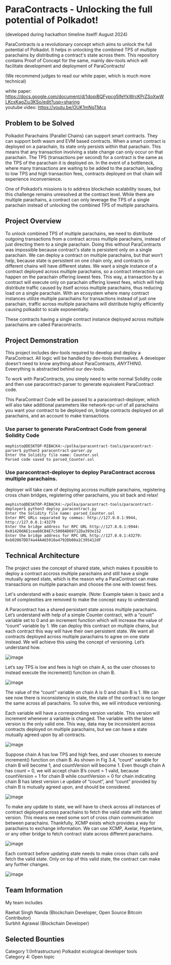 # ParaContracts - Unlocking the full potential of Polkadot!

(developed during hackathon timeline itself! August 2024)

ParaContracts is a revolutionary concept which aims to unlock the full potential of Polkadot. It helps in unlocking the combined TPS of multiple parachains by distributing a contract's state across them. This repository contains Proof of Concept for the same, mainly dev-tools which will facilitate development and deployment of ParaContracts!

(We recommend judges to read our white paper, which is much more technical)

white paper: https://docs.google.com/document/d/1dopiBQFypcg5lfeYkWrcKPrZSoXwWLKcxKagZiu3KSo/edit?usp=sharing     
youtube video: https://youtu.be/OUK1mNqTMcs

## Problem to be Solved

Polkadot Parachains (Parallel Chains) can support smart contracts. They can support both wasm and EVM
based contracts. When a smart contract is deployed on a parachain, its state only persists within that parachain. 
This means that any transaction involving a state change can only occur on that parachain. The TPS (transactions 
per second) for a contract is the same as the TPS of the parachain it is deployed on. In the event of a bottleneck, 
where many transactions are waiting to be added to the parachain, leading to low TPS and high transaction fees,
contracts deployed on that chain will experience inconvenience. 

One of Polkadot’s missions is to address blockchain scalability issues, but this challenge remains unresolved at
the contract level. While there are multiple parachains, a contract can only leverage the TPS of a single parachain 
instead of unlocking the combined TPS of multiple parachains.

## Project Overview

To unlock combined TPS of multiple parachains, we need to distribute outgoing transactions from a contract across multiple parachains, instead of just directing them to a single parachain. Doing this without ParaContracts was impossible because contract's state is persistent only on a single parachain.  We can deploy a contract on multiple parachains, but that won’t help, because state is persistent on one chain only, and contracts on different chains will have different states. We want a single instance of a contract deployed across multiple parachains, so a contract interaction can happen on the parachain offering lowest fees. This way, a transaction by a contract will execute only on parachain offering lowest fees, which will help distribute traffic caused by itself across multiple parachains, thus reducing load on a single parachain. With an ecosystem where many contract instances utilize multiple parachains for transactions instead of just one parachain, traffic across multiple parachains will distribute highly efficiently causing polkadot to scale exponentially.

These contracts having a single contract instance deployed across multiple parachains are called Paracontracts.

## Project Demonstration

This project includes dev-tools required to develop and deploy a ParaContract. All logic will be handled by dev-tools themselves. A developer doesn't need to know anything about ParaContracts,   *ANYTHING*. Eveerything is abstracted behind our dev-tools. 

To work with ParaContracts, you simply need to write normal Solidity code and then use paracontract-parser to generate equivalent ParaContract code.

This ParaContract Code will be passed to a paracontract-deployer, which will also take additional parameters like network-rpc-url of all parachains you want your contract to be deployed on, bridge contracts deployed on all parachains, and an account to make transactions.

### Use parser to generate ParaContract Code from general Solidity Code
```
mephisto@DESKTOP-RIBACK4:~/polka/paracontract-tools/paracontract-parser$ python3 paracontract-parser.py
Enter the Solidity file name: Counter.sol
Parsed code saved to parsed_Counter.sol
```

### Use paracontract-deployer to deploy ParaContract accross multiple parachains. 
deployer will take care of deploying accross multiple parachains, registering cross chain bridges, registering other parachains, you sit back and relax!

```
mephisto@DESKTOP-RIBACK4:~/polka/paracontract-tools/paracontract-deployer$ python3 deploy_paracontract.py
Enter the Solidity file name: parsed_Counter.sol
Enter RPC URLs separated by commas: http://127.0.0.1:9944, http://127.0.0.1:43279
Enter the bridge address for RPC URL http://127.0.0.1:9944: 0x01420dAE1cea60CB4E7c5808AD69712Da393e152
Enter the bridge address for RPC URL http://127.0.0.1:43279: 0xb02067DD74a44A465910a4792Db00a1C395412dF
```

## Technical Architecture

The project uses the concept of shared state, which makes it possible to deploy a contract accross multiple parachains and still have a single mutually agreed state, which is the reason why a ParaContract can make transactions on multiple parachain and choose the one with lowest fees.

Let's understand with a basic example. (Note: Example taken is basic and a lot of complexities are removed to make the concept easy to understand)

A Paracontract has a shared persistant state across multiple parachains. Let’s understand with help of a simple Counter contract, with a “count” variable set to 0 and an increment function which will increase the value of “count” variable by 1. We can deploy this contract on multiple chains, but each contract this way will have their own persistent state. We want all contracts deployed across multiple parachains to agree on one state instead. We will achieve this using the concept of versioning. Let’s understand how.

![image](https://github.com/user-attachments/assets/84700baa-9f0b-494f-97ad-b26230c70e9f)


Let’s say TPS is low and fees is high on chain A,
so the user chooses to instead execute the increment() function on chain B.

![image](https://github.com/user-attachments/assets/76da6aea-71d7-4d8f-9a85-4f22989d6ddb)

The value of the “count” variable on chain A is 0 and chain B is 1. We can see now there is inconsistency in state,
the state of the contract is no longer the same across all parachains. To solve this, we will introduce versioning.

Each variable will have a corresponding version variable. This version will increment whenever a variable is changed. The variable with the latest version is the only valid one. This way, data may be inconsistent across contracts deployed on multiple parachains, but we can have a state mutually agreed upon by all contracts. 

![image](https://github.com/user-attachments/assets/f2803abf-afe9-496a-b9d3-41236fc05b6e)

Suppose chain A has low TPS and high fees, and user chooses to execute increment() function on chain B. As shown in Fig 3.4, “count” variable for chain B will become 1, and countVersion will become 1. Even though chain A has count = 0, we will accept chain B’s count = 1 valid, because countVersion = 1 for chain B while countVersion = 0 for chain indicating chain B has latest version i.e update of “count”, and “count” provided by chain B is mutually agreed upon, and should be considered.

![image](https://github.com/user-attachments/assets/dd0a7173-592c-4407-9ea6-3183d7765829)

To make any update to state, we will have to check across all instances of contract deployed across parachains to fetch the valid state with the latest version. This means we need some sort of cross chain communication between parachains. Thankfully, XCMP exists which provides a way for parachains to exchange information. We can use XCMP, Axelar, Hyperlane, or any other bridge to fetch contract state across different parachains.

![image](https://github.com/user-attachments/assets/9a788ea6-4f18-4b7e-ab1d-d63767f058f9)

Each contract before updating state needs to make cross chain calls and fetch the valid state. Only on top of this
valid state, the contract can make any further changes. 

![image](https://github.com/user-attachments/assets/5f91f8b2-ba55-4e09-87d2-f781928d1e6e)

## Team Information

My team includes 

Raehat Singh Nanda (Blockchain Developer, Open Source Bitcoin Contributor)     
Surbhit Agrawal (Blockchain Developer)

## Selected Bounties

Category 1:(Infrastructure) Polkadot ecological developer tools    
Category 4: Open topic













